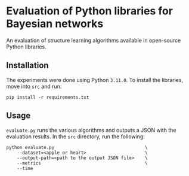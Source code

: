 # Evaluation of Python libraries for Bayesian networks

An evaluation of structure learning algorithms available in open-source Python libraries.


## Installation
The experiments were done using Python `3.11.0`.
To install the libraries, move into `src` and run:
```
pip install -r requirements.txt
```

## Usage
`evaluate.py` runs the various algorithms and outputs a JSON with the evaluation results.
In the `src` directory, run the following:
```
python evaluate.py                                  \
    --dataset=<apple or heart>                      \
    --output-path=<path to the output JSON file>    \
    --metrics                                       \
    --time
```